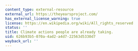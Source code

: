 ```yaml
---
content_type: external-resource
external_url: https://theyearsproject.com/
has_external_license_warning: true
license: https://en.wikipedia.org/wiki/All_rights_reserved
status: ''
title: Climate actions people are already taking.
uid: 626b93b5-070a-4ad2-a4d7-22563d5330d7
wayback_url: ''
---
```

